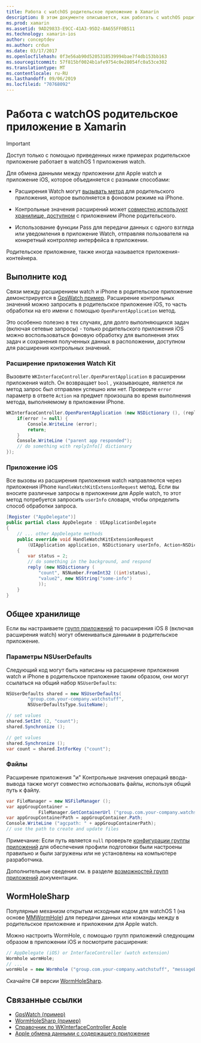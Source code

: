 ```yaml
---
title: Работа с watchOS родительское приложение в Xamarin
description: В этом документе описывается, как работать с watchOS родительского приложения в Xamarin. В нем описывается расширений приложения WatchKit, приложений iOS, общее хранилище и многое другое.
ms.prod: xamarin
ms.assetid: 9AD29833-E9CC-41A3-95D2-8A655FF0B511
ms.technology: xamarin-ios
author: conceptdev
ms.author: crdun
ms.date: 03/17/2017
ms.openlocfilehash: 0f3e56ab90d5205318539994bae7f4db153bb163
ms.sourcegitcommit: 57f815bf0024b1afe9754c0e28054fc0a53ce302
ms.translationtype: MT
ms.contentlocale: ru-RU
ms.lasthandoff: 09/06/2019
ms.locfileid: "70768092"
---
```

# <a name="working-with-the-watchos-parent-application-in-xamarin"></a>Работа с watchOS родительское приложение в Xamarin

> [!IMPORTANT]
> Доступ только с помощью приведенных ниже примерах родительское приложение работает в watchOS 1 приложения watch.

Для обмена данными между приложении для Apple watch и приложение iOS, которое объединяется с разными способами:

- Расширения Watch могут [вызывать метод](#code) для родительского приложения, которое выполняется в фоновом режиме на iPhone.

- Контрольные значения расширений может [совместно используют хранилище, доступном](#storage) с приложением iPhone родительского.

- Использование функции Pass для передачи данных с одного взгляда или уведомления в приложение Watch, отправляя пользователя на конкретный контроллер интерфейса в приложении.

Родительское приложение, также иногда называется приложения-контейнера.

<a name="code" />

## <a name="run-code"></a>Выполните код

Связи между расширением watch и iPhone в родительское приложение демонстрируется в [GpsWatch пример](https://docs.microsoft.com/samples/xamarin/ios-samples/watchkit-gpswatch).
Расширение контрольных значений можно запросить в родительское приложение iOS, то часть обработки на его имени с помощью `OpenParentApplication` метод.

Это особенно полезно в тех случаях, для долго выполняющихся задач (включая сетевые запросы) - только родительского приложения iOS можно воспользоваться фоновую обработку для выполнения этих задач и сохранения полученных данных в расположении, доступном для расширения контрольных значений.

### <a name="watch-kit-app-extension"></a>Расширение приложения Watch Kit

Вызовите `WKInterfaceController.OpenParentApplication` в расширении приложения watch. Он возвращает `bool` , указывающее, является ли метод запрос был отправлен успешно или нет. Проверьте `error` параметр в ответе `Action` на предмет произошла во время выполнения метода, выполняемому в приложении iPhone.

```csharp
WKInterfaceController.OpenParentApplication (new NSDictionary (), (replyInfo, error) => {
    if(error != null) {
        Console.WriteLine (error);
        return;
    }
    Console.WriteLine ("parent app responded");
    // do something with replyInfo[] dictionary
});
```

### <a name="ios-app"></a>Приложение iOS

Все вызовы из расширения приложения watch направляются через приложения iPhone `HandleWatchKitExtensionRequest` метод.
Если вы вносите различные запросы в приложении для Apple watch, то этот метод потребуется запросить `userInfo` словаря, чтобы определить способ обработки запроса.

```csharp
[Register ("AppDelegate")]
public partial class AppDelegate : UIApplicationDelegate
{
    // ... other AppDelegate methods
    public override void HandleWatchKitExtensionRequest
        (UIApplication application, NSDictionary userInfo, Action<NSDictionary> reply)
    {
        var status = 2;
        // do something in the background, and respond
        reply (new NSDictionary (
            "count", NSNumber.FromInt32 ((int)status),
            "value2", new NSString("some-info")
            ));
    }
}
```

<a name="storage" />

## <a name="shared-storage"></a>Общее хранилище

Если вы настраиваете [групп приложений](~/ios/watchos/app-fundamentals/app-groups.md) то расширения iOS 8 (включая расширения watch) могут обмениваться данными в родительское приложение.

<a name="nsuserdefaults" />

### <a name="nsuserdefaults"></a>Параметры NSUserDefaults

Следующий код могут быть написаны на расширение приложения watch и iPhone в родительское приложение таким образом, они могут ссылаться на общий набор `NSUserDefaults`:

```csharp
NSUserDefaults shared = new NSUserDefaults(
        "group.com.your-company.watchstuff",
        NSUserDefaultsType.SuiteName);

// set values
shared.SetInt (2, "count");
shared.Synchronize ();

// get values
shared.Synchronize ();
var count = shared.IntForKey ("count");
```

<a name="files" />

### <a name="files"></a>Файлы

Расширение приложения "и" Контрольные значения операций ввода-вывода также могут совместно использовать файлы, используя общий путь к файлу.

```csharp
var FileManager = new NSFileManager ();
var appGroupContainer =
            FileManager.GetContainerUrl ("group.com.your-company.watchstuff");
var appGroupContainerPath = appGroupContainer.Path;
Console.WriteLine ("agcpath: " + appGroupContainerPath);
// use the path to create and update files
```

Примечание: Если путь является `null` проверьте [конфигурации группы приложений](~/ios/watchos/app-fundamentals/app-groups.md) для обеспечения профили подготовки были настроены правильно и были загружены или не установлены на компьютере разработчика.

Дополнительные сведения см. в разделе [возможностей групп приложений](~/ios/deploy-test/provisioning/capabilities/app-groups-capabilities.md) документации.

## <a name="wormholesharp"></a>WormHoleSharp

Популярные механизм открытым исходным кодом для watchOS 1 (на основе [MMWormHole](https://github.com/mutualmobile/MMWormhole)) для передачи данных или команды между в родительское приложение и приложении для Apple watch.

Можно настроить WormHole, с помощью групп приложений следующим образом в приложении iOS и посмотрите расширения:

```csharp
// AppDelegate (iOS) or InterfaceController (watch extension)
Wormhole wormHole;
// ...
wormHole = new Wormhole ("group.com.your-company.watchstuff", "messageDir");
```

Скачайте C# версии [WormHoleSharp](https://github.com/Clancey/WormHoleSharp).

## <a name="related-links"></a>Связанные ссылки

- [GpsWatch (пример)](https://docs.microsoft.com/samples/xamarin/ios-samples/watchos-watchkitcatalog)
- [WormHoleSharp (пример)](https://github.com/Clancey/WormHoleSharp)
- [Справочник по WKInterfaceController Apple](https://developer.apple.com/library/prerelease/ios/documentation/WatchKit/Reference/WKInterfaceController_class/index.html#//apple_ref/occ/clm/WKInterfaceController/openParentApplication:reply:)
- [Apple обмена данными с содержащего приложение](https://developer.apple.com/library/ios/documentation/General/Conceptual/ExtensibilityPG/ExtensionScenarios.html)
